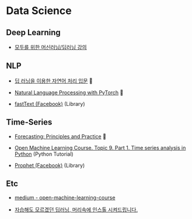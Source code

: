 # Data Science

## Deep Learning

- [모두를 위한 머신러닝/딥러닝 강의](https://hunkim.github.io/ml/)

## NLP
- [딥 러닝을 이용한 자연어 처리 입문](https://wikidocs.net/book/2155) :book:

- [Natural Language Processing with PyTorch](https://kh-kim.gitbook.io/natural-language-processing-with-pytorch/) :book:

- [fastText (Facebook)](https://github.com/facebookresearch/fastText/) (Library)

## Time-Series
- [Forecasting: Principles and Practice](https://otexts.com/fppkr/index.html) :book:

- [Open Machine Learning Course. Topic 9. Part 1. Time series analysis in Python](https://medium.com/open-machine-learning-course/open-machine-learning-course-topic-9-time-series-analysis-in-python-a270cb05e0b3) (Python Tutorial)

- [Prophet (Facebook)](https://github.com/facebook/prophet) (Library)

## Etc
- [medium - open-machine-learning-course](https://medium.com/open-machine-learning-course)

- [자습해도 모르겠던 딥러닝, 머리속에 인스톨 시켜드립니다.](https://www.slideshare.net/yongho/ss-79607172)

